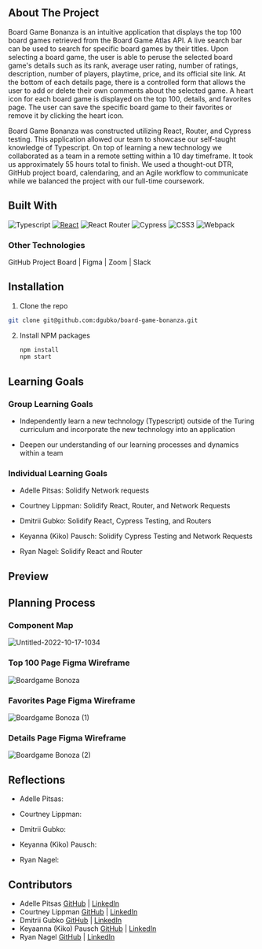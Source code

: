 ## About The Project

Board Game Bonanza is an intuitive application that displays the top 100 board games retrieved from the Board Game Atlas API. A live search bar can be used to search for specific board games by their titles. Upon selecting a board game, the user is able to peruse the selected board game's details such as its rank, average user rating, number of ratings, description, number of players, playtime, price, and its official site link. At the bottom of each details page, there is a controlled form that allows the user to add or delete their own comments about the selected game. A heart icon for each board game is displayed on the top 100, details, and favorites page. The user can save the specific board game to their favorites or remove it by clicking the heart icon. 

Board Game Bonanza was constructed utilizing React, Router, and Cypress testing. This application allowed our team to showcase our self-taught knowledge of Typescript. On top of learning a new technology we collaborated as a team in a remote setting within a 10 day timeframe. It took us approximately 55 hours total to finish. We used a thought-out DTR, GitHub project board, calendaring, and an Agile workflow to communicate while we balanced the project with our full-time coursework.

## Built With

![Typescript](https://img.shields.io/npm/types/typescript?color=%23000000&label=%20&logo=typescript&style=for-the-badge)
[![React][React.js]][React-url]
![React Router](https://img.shields.io/badge/React_Router-CA4245?style=for-the-badge&logo=react-router&logoColor=white)
![Cypress](https://img.shields.io/badge/-cypress-%23E5E5E5?style=for-the-badge&logo=cypress&logoColor=058a5e)
![CSS3](https://img.shields.io/badge/css3-%231572B6.svg?style=for-the-badge&logo=css3&logoColor=white)
![Webpack](https://img.shields.io/badge/webpack-%238DD6F9.svg?style=for-the-badge&logo=webpack&logoColor=black)

### Other Technologies
GitHub Project Board | Figma | Zoom | Slack

## Installation

1. Clone the repo
  ```sh
  git clone git@github.com:dgubko/board-game-bonanza.git
  ```
2. Install NPM packages
   ```sh
   npm install
   npm start
   ```
## Learning Goals

### Group Learning Goals

- Independently learn a new technology (Typescript) outside of the Turing curriculum and incorporate the new technology into an application

- Deepen our understanding of our learning processes and dynamics within a team

### Individual Learning Goals

- Adelle Pitsas: Solidify Network requests

- Courtney Lippman: Solidify React, Router, and Network Requests

- Dmitrii Gubko: Solidify React, Cypress Testing, and Routers

- Keyanna (Kiko) Pausch: Solidify Cypress Testing and Network Requests

- Ryan Nagel: Solidify React and Router

## Preview

## Planning Process

### Component Map

![Untitled-2022-10-17-1034](https://user-images.githubusercontent.com/104169837/211425771-c2cf29fe-8900-498c-a00b-c0446d890273.png)

### Top 100 Page Figma Wireframe

![Boardgame Bonoza](https://user-images.githubusercontent.com/104169837/211426190-26817a89-efa7-4da0-8fa4-d60bd8bb4064.jpg)



### Favorites Page Figma Wireframe

![Boardgame Bonoza (1)](https://user-images.githubusercontent.com/104169837/211426354-5bca492b-7e36-4e4e-b52d-af44d3171b45.jpg)



### Details Page Figma Wireframe

![Boardgame Bonoza (2)](https://user-images.githubusercontent.com/104169837/211426300-24d2c3e5-b820-484e-b0e6-d136535f22a6.jpg)


## Reflections

- Adelle Pitsas:

- Courtney Lippman:

- Dmitrii Gubko:

- Keyanna (Kiko) Pausch:

- Ryan Nagel:


## Contributors

- Adelle Pitsas [GitHub](https://github.com/Adelle-Pitsas) | [LinkedIn](https://www.linkedin.com/in/adelle-pitsas-461503183/)
- Courtney Lippman [GitHub](https://github.com/Courtney-Lippman) | [LinkedIn](https://www.linkedin.com/in/courtneylippman)
- Dmitrii Gubko [GitHub](https://github.com/dgubko) | [LinkedIn](https://www.linkedin.com/in/dmitrii-gubko)
- Keyaanna (Kiko) Pausch [GitHub](https://github.com/knpausch) | [LinkedIn](https://www.linkedin.com/in/knpausch/)
- Ryan Nagel [GitHub](https://github.com/Nagel29) | [LinkedIn](https://www.linkedin.com/in/ryan-nagel-000280173/)


<!-- MARKDOWN LINKS & IMAGES -->
[React.js]: https://img.shields.io/badge/React-20232A?style=for-the-badge&logo=react&logoColor=61DAFB
[React-url]: https://reactjs.org/


